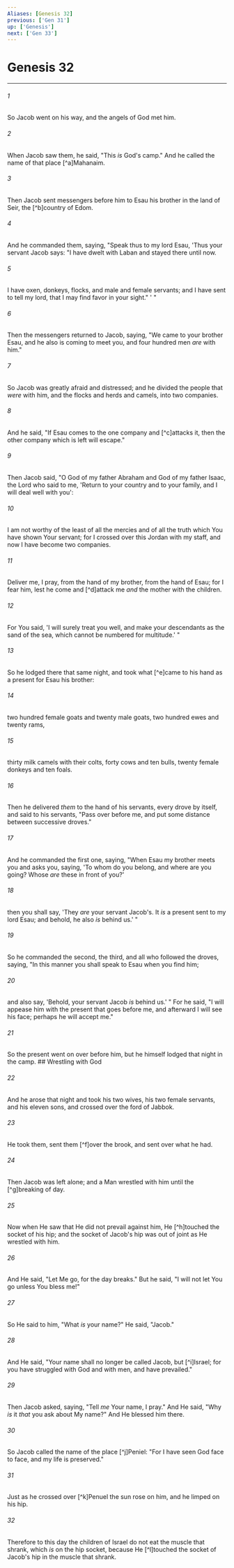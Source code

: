```yaml
---
Aliases: [Genesis 32]
previous: ['Gen 31']
up: ['Genesis']
next: ['Gen 33']
---
```

# Genesis 32

***


###### 1 
So Jacob went on his way, and the angels of God met him. 

###### 2 
When Jacob saw them, he said, "This _is_ God's camp." And he called the name of that place [^a]Mahanaim. 

###### 3 
Then Jacob sent messengers before him to Esau his brother in the land of Seir, the [^b]country of Edom. 

###### 4 
And he commanded them, saying, "Speak thus to my lord Esau, 'Thus your servant Jacob says: "I have dwelt with Laban and stayed there until now. 

###### 5 
I have oxen, donkeys, flocks, and male and female servants; and I have sent to tell my lord, that I may find favor in your sight." ' " 

###### 6 
Then the messengers returned to Jacob, saying, "We came to your brother Esau, and he also is coming to meet you, and four hundred men _are_ with him." 

###### 7 
So Jacob was greatly afraid and distressed; and he divided the people that _were_ with him, and the flocks and herds and camels, into two companies. 

###### 8 
And he said, "If Esau comes to the one company and [^c]attacks it, then the other company which is left will escape." 

###### 9 
Then Jacob said, "O God of my father Abraham and God of my father Isaac, the Lord who said to me, 'Return to your country and to your family, and I will deal well with you': 

###### 10 
I am not worthy of the least of all the mercies and of all the truth which You have shown Your servant; for I crossed over this Jordan with my staff, and now I have become two companies. 

###### 11 
Deliver me, I pray, from the hand of my brother, from the hand of Esau; for I fear him, lest he come and [^d]attack me _and_ the mother with the children. 

###### 12 
For You said, 'I will surely treat you well, and make your descendants as the sand of the sea, which cannot be numbered for multitude.' " 

###### 13 
So he lodged there that same night, and took what [^e]came to his hand as a present for Esau his brother: 

###### 14 
two hundred female goats and twenty male goats, two hundred ewes and twenty rams, 

###### 15 
thirty milk camels with their colts, forty cows and ten bulls, twenty female donkeys and ten foals. 

###### 16 
Then he delivered _them_ to the hand of his servants, every drove by itself, and said to his servants, "Pass over before me, and put some distance between successive droves." 

###### 17 
And he commanded the first one, saying, "When Esau my brother meets you and asks you, saying, 'To whom do you belong, and where are you going? Whose _are_ these in front of you?' 

###### 18 
then you shall say, 'They _are_ your servant Jacob's. It _is_ a present sent to my lord Esau; and behold, he also _is_ behind us.' " 

###### 19 
So he commanded the second, the third, and all who followed the droves, saying, "In this manner you shall speak to Esau when you find him; 

###### 20 
and also say, 'Behold, your servant Jacob _is_ behind us.' " For he said, "I will appease him with the present that goes before me, and afterward I will see his face; perhaps he will accept me." 

###### 21 
So the present went on over before him, but he himself lodged that night in the camp. ## Wrestling with God 

###### 22 
And he arose that night and took his two wives, his two female servants, and his eleven sons, and crossed over the ford of Jabbok. 

###### 23 
He took them, sent them [^f]over the brook, and sent over what he had. 

###### 24 
Then Jacob was left alone; and a Man wrestled with him until the [^g]breaking of day. 

###### 25 
Now when He saw that He did not prevail against him, He [^h]touched the socket of his hip; and the socket of Jacob's hip was out of joint as He wrestled with him. 

###### 26 
And He said, "Let Me go, for the day breaks." But he said, "I will not let You go unless You bless me!" 

###### 27 
So He said to him, "What _is_ your name?" He said, "Jacob." 

###### 28 
And He said, "Your name shall no longer be called Jacob, but [^i]Israel; for you have struggled with God and with men, and have prevailed." 

###### 29 
Then Jacob asked, saying, "Tell _me_ Your name, I pray." And He said, "Why _is_ it _that_ you ask about My name?" And He blessed him there. 

###### 30 
So Jacob called the name of the place [^j]Peniel: "For I have seen God face to face, and my life is preserved." 

###### 31 
Just as he crossed over [^k]Penuel the sun rose on him, and he limped on his hip. 

###### 32 
Therefore to this day the children of Israel do not eat the muscle that shrank, which _is_ on the hip socket, because He [^l]touched the socket of Jacob's hip in the muscle that shrank.
